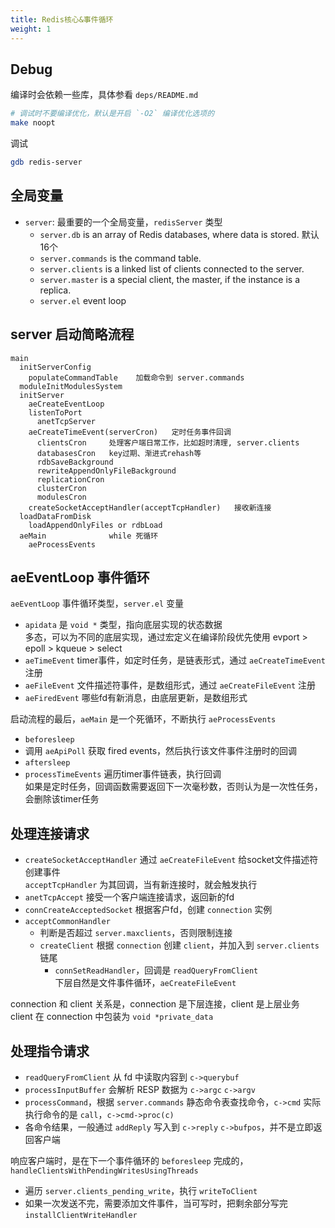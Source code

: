 ```yaml
---
title: Redis核心&事件循环
weight: 1
---
```


## Debug

编译时会依赖一些库，具体参看 `deps/README.md`
```sh
# 调试时不要编译优化，默认是开启 `-O2` 编译优化选项的
make noopt
```

调试
```sh
gdb redis-server
```

## 全局变量

- `server`: 最重要的一个全局变量，`redisServer` 类型
  - `server.db` is an array of Redis databases, where data is stored. 默认16个
  - `server.commands` is the command table.
  - `server.clients` is a linked list of clients connected to the server.
  - `server.master` is a special client, the master, if the instance is a replica.
  - `server.el` event loop

## server 启动简略流程

```
main
  initServerConfig
    populateCommandTable    加载命令到 server.commands
  moduleInitModulesSystem
  initServer
    aeCreateEventLoop
    listenToPort
      anetTcpServer
    aeCreateTimeEvent(serverCron)   定时任务事件回调
      clientsCron     处理客户端日常工作，比如超时清理, server.clients
      databasesCron   key过期、渐进式rehash等
      rdbSaveBackground
      rewriteAppendOnlyFileBackground
      replicationCron
      clusterCron
      modulesCron
    createSocketAcceptHandler(acceptTcpHandler)   接收新连接
  loadDataFromDisk
    loadAppendOnlyFiles or rdbLoad
  aeMain              while 死循环
    aeProcessEvents
```

## aeEventLoop 事件循环

`aeEventLoop` 事件循环类型，`server.el` 变量
- `apidata` 是 `void *` 类型，指向底层实现的状态数据  
  多态，可以为不同的底层实现，通过宏定义在编译阶段优先使用 evport > epoll > kqueue > select
- `aeTimeEvent` timer事件，如定时任务，是链表形式，通过 `aeCreateTimeEvent` 注册
- `aeFileEvent` 文件描述符事件，是数组形式，通过 `aeCreateFileEvent` 注册
- `aeFiredEvent` 哪些fd有新消息，由底层更新，是数组形式

启动流程的最后，`aeMain` 是一个死循环，不断执行 `aeProcessEvents`
- `beforesleep`
- 调用 `aeApiPoll` 获取 fired events，然后执行该文件事件注册时的回调
- `aftersleep`
- `processTimeEvents` 遍历timer事件链表，执行回调  
  如果是定时任务，回调函数需要返回下一次毫秒数，否则认为是一次性任务，会删除该timer任务

## 处理连接请求

- `createSocketAcceptHandler` 通过 `aeCreateFileEvent` 给socket文件描述符创建事件  
  `acceptTcpHandler` 为其回调，当有新连接时，就会触发执行
- `anetTcpAccept` 接受一个客户端连接请求，返回新的fd
- `connCreateAcceptedSocket` 根据客户fd，创建 `connection` 实例
- `acceptCommonHandler`
  - 判断是否超过 `server.maxclients`，否则限制连接
  - `createClient` 根据 `connection` 创建 `client`，并加入到 `server.clients` 链尾
    - `connSetReadHandler`，回调是 `readQueryFromClient`  
      下层自然是文件事件循环，`aeCreateFileEvent`

connection 和 client 关系是，connection 是下层连接，client 是上层业务  
client 在 connection 中包装为 `void *private_data`

## 处理指令请求

- `readQueryFromClient` 从 fd 中读取内容到 `c->querybuf`
- `processInputBuffer` 会解析 RESP 数据为 `c->argc` `c->argv`
- `processCommand`，根据 `server.commands` 静态命令表查找命令，`c->cmd`
  实际执行命令的是 `call`，`c->cmd->proc(c)`
- 各命令结果，一般通过 `addReply` 写入到 `c->reply` `c->bufpos`，并不是立即返回客户端

响应客户端时，是在下一个事件循环的 `beforesleep` 完成的，`handleClientsWithPendingWritesUsingThreads`
- 遍历 `server.clients_pending_write`，执行 `writeToClient`
- 如果一次发送不完，需要添加文件事件，当可写时，把剩余部分写完 `installClientWriteHandler`
